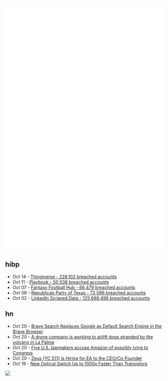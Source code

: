 ![Metrics](https://raw.githubusercontent.com/phixion/phixion/master/metrics.svg)

## hibp

<!--
for https://github.com/phixion/phixion/blob/main/.github/workflows/feeds.yml
-->
<!--START_SECTION:haveibeenpwnd-->
- Oct 14 - [Thingiverse - 228,102 breached accounts](https://haveibeenpwned.com/PwnedWebsites#Thingiverse)
- Oct 11 - [Playbook - 50,538 breached accounts](https://haveibeenpwned.com/PwnedWebsites#Playbook)
- Oct 07 - [Fantasy Football Hub - 66,479 breached accounts](https://haveibeenpwned.com/PwnedWebsites#FantasyFootballHub)
- Oct 06 - [Republican Party of Texas - 72,596 breached accounts](https://haveibeenpwned.com/PwnedWebsites#RepublicanPartyOfTexas)
- Oct 02 - [LinkedIn Scraped Data - 125,698,496 breached accounts](https://haveibeenpwned.com/PwnedWebsites#LinkedInScrape)
<!--END_SECTION:haveibeenpwnd-->

## hn

<!--
for https://github.com/phixion/phixion/blob/main/.github/workflows/feeds.yml
-->
<!--START_SECTION:hn-->
- Oct 20 - [Brave Search Replaces Google as Default Search Engine in the Brave Browser](https://brave.com/search-and-web-discovery/)
- Oct 20 - [A drone company is working to airlift dogs stranded by the volcano in La Palma](https://www.npr.org/2021/10/19/1047360268/drone-rescue-dogs-volcano-la-palma-spain)
- Oct 20 - [Five U.S. lawmakers accuse Amazon of possibly lying to Congress](https://www.reuters.com/technology/five-us-lawmakers-accuse-amazon-possibly-lying-congress-following-reuters-report-2021-10-18/)
- Oct 20 - [Zeus (YC S11) Is Hiring for EA to the CEO/Co-Founder](https://news.ycombinator.com/item?id=28925621)
- Oct 19 - [New Optical Switch Up to 1000x Faster Than Transistors](https://spectrum.ieee.org/optical-switch-1000x-faster-transistors)
<!--END_SECTION:hn-->

<!--
for https://yhype.me
-->
![](https://hit.yhype.me/github/profile?user_id=13013670)
